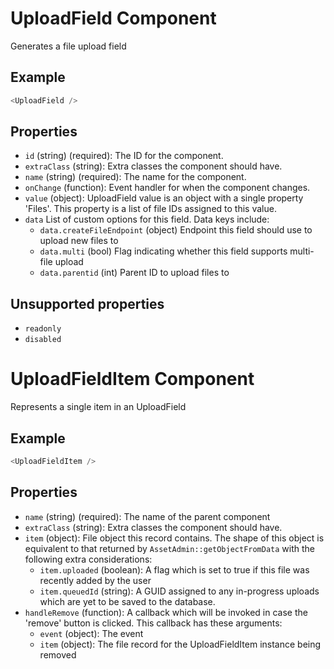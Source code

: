 # UploadField Component

Generates a file upload field

## Example

```js
<UploadField />
```

## Properties

* `id` (string) (required): The ID for the component.
* `extraClass` (string): Extra classes the component should have.
* `name` (string) (required): The name for the component.
* `onChange` (function): Event handler for when the component changes.
* `value` (object): UploadField value is an object with a single property 'Files'. This property
  is a list of file IDs assigned to this value.
* `data` List of custom options for this field. Data keys include:
  - `data.createFileEndpoint` (object) Endpoint this field should use to upload new files to
  - `data.multi` (bool) Flag indicating whether this field supports multi-file upload
  - `data.parentid` (int) Parent ID to upload files to

## Unsupported properties

* `readonly`
* `disabled`


# UploadFieldItem Component

Represents a single item in an UploadField

## Example

```js
<UploadFieldItem />
```

## Properties

* `name` (string) (required): The name of the parent component
* `extraClass` (string): Extra classes the component should have.
* `item` (object): File object this record contains. The shape of this object is equivalent to that
  returned by `AssetAdmin::getObjectFromData` with the following extra considerations:
   - `item.uploaded` (boolean): A flag which is set to true if this file was recently added by the user
   - `item.queuedId` (string): A GUID assigned to any in-progress uploads which are yet to be saved to the database.
* `handleRemove` (function): A callback which will be invoked in case the 'remove' button is clicked. This
  callback has these arguments:
    - `event` (object): The event
    - `item` (object): The file record for the UploadFieldItem instance being removed
